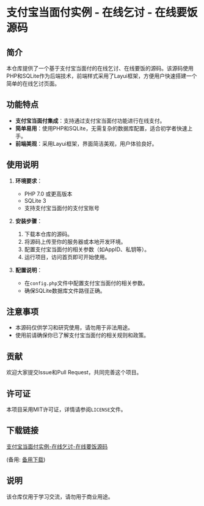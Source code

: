 # 支付宝当面付实例 - 在线乞讨 - 在线要饭源码

## 简介

本仓库提供了一个基于支付宝当面付的在线乞讨、在线要饭的源码。该源码使用PHP和SQLite作为后端技术，前端样式采用了Layui框架，方便用户快速搭建一个简单的在线乞讨页面。

## 功能特点

- **支付宝当面付集成**：支持通过支付宝当面付功能进行在线支付。
- **简单易用**：使用PHP和SQLite，无需复杂的数据库配置，适合初学者快速上手。
- **前端美观**：采用Layui框架，界面简洁美观，用户体验良好。

## 使用说明

1. **环境要求**：
   - PHP 7.0 或更高版本
   - SQLite 3
   - 支持支付宝当面付的支付宝账号

2. **安装步骤**：
   1. 下载本仓库的源码。
   2. 将源码上传至你的服务器或本地开发环境。
   3. 配置支付宝当面付的相关参数（如AppID、私钥等）。
   4. 运行项目，访问首页即可开始使用。

3. **配置说明**：
   - 在`config.php`文件中配置支付宝当面付的相关参数。
   - 确保SQLite数据库文件路径正确。

## 注意事项

- 本源码仅供学习和研究使用，请勿用于非法用途。
- 使用前请确保你已了解支付宝当面付的相关规则和政策。

## 贡献

欢迎大家提交Issue和Pull Request，共同完善这个项目。

## 许可证

本项目采用MIT许可证，详情请参阅`LICENSE`文件。

## 下载链接
[支付宝当面付实例-在线乞讨-在线要饭源码](https://pan.quark.cn/s/e54fefaf42b9) 

(备用: [备用下载](https://pan.baidu.com/s/1E5fEYuvFrb64GXzFztSo6Q?pwd=1234))

## 说明

该仓库仅用于学习交流，请勿用于商业用途。
